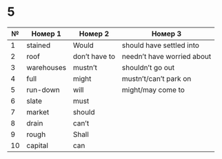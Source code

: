 # 5
№ | Номер 1 | Номер 2 | Номер 3 |
| --- | --- | --- | --- |
1 | stained | Would | should have settled into
2 | roof | don’t have to | needn’t have worried about
3 | warehouses | mustn’t  | shouldn’t go out
4 | full | might | mustn’t/can’t park on
5 | run-down | will | might/may come to
6 | slate | must
7 | market | should
8 | drain | can’t
9 | rough | Shall
10 | capital | can
